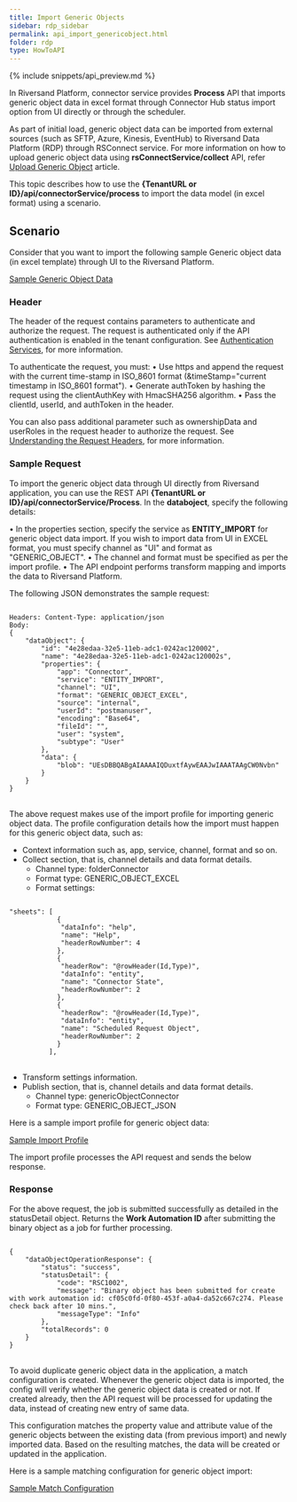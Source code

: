 ```yaml
---
title: Import Generic Objects
sidebar: rdp_sidebar
permalink: api_import_genericobject.html
folder: rdp
type: HowToAPI
---
```


{% include snippets/api_preview.md %}

In Riversand Platform, connector service provides **Process** API that imports generic object data in excel format through Connector Hub status import option from UI directly or through the scheduler.

As part of initial load, generic object data can be imported from external sources (such as SFTP, Azure, Kinesis, EventHub) to Riversand Data Platform (RDP) through RSConnect service. For more information on how to upload generic object data using **rsConnectService/collect** API, refer [Upload Generic Object](api_exp_gen_obj_str.html) article.

This topic describes how to use the **{TenantURL or ID}/api/connectorService/process** to import the data model (in excel format) using a scenario.

## Scenario

Consider that you want to import the following sample Generic object data (in excel template) through UI to the Riversand Platform.

<a href="files/sample_genericobject_template.xlsx" download> Sample Generic Object Data </a>

### Header

The header of the request contains parameters to authenticate and authorize the request. The request is authenticated only if the API authentication is enabled in the tenant configuration. See [Authentication Services](api_auth_service.html), for more information.

To authenticate the request, you must:
•	Use https and append the request with the current time-stamp in ISO_8601 format (&timeStamp="current timestamp in ISO_8601 format").
•	Generate authToken by hashing the request using the clientAuthKey with HmacSHA256 algorithm.
•	Pass the clientId, userId, and authToken in the header.

You can also pass additional parameter such as ownershipData and userRoles in the request header to authorize the request. See [Understanding the Request Headers](api_understand_req_header.html), for more information.

### Sample Request

To import the generic object data through UI directly from Riversand application, you can use the REST API **{TenantURL or ID}/api/connectorService/Process**. In the **databoject**, specify the following details:

•	In the properties section, specify the service as **ENTITY_IMPORT** for generic object data import. If you wish to import data from UI in EXCEL format, you must specify channel as "UI" and format as "GENERIC_OBJECT".
•	The channel and format must be specified as per the import profile.
•	The API endpoint performs transform mapping and imports the data to Riversand Platform.

The following JSON demonstrates the sample request:

<pre>
<code>
Headers: Content-Type: application/json
Body:
{
    "dataObject": {
        "id": "4e28edaa-32e5-11eb-adc1-0242ac120002",
        "name": "4e28edaa-32e5-11eb-adc1-0242ac120002s",
        "properties": {
            "app": "Connector",
            "service": "ENTITY_IMPORT",
            "channel": "UI",
            "format": "GENERIC_OBJECT_EXCEL",
            "source": "internal",
            "userId": "postmanuser",
            "encoding": "Base64",
            "fileId": "",
            "user": "system",
            "subtype": "User"
        },
        "data": {
            "blob": "UEsDBBQABgAIAAAAIQDuxtfAywEAAJwIAAATAAgCW0Nvbn"
        }
    }
}
</code>
</pre>

The above request makes use of the import profile for importing generic object data. The profile configuration details how the import must happen for this generic object data, such as:
* Context information such as, app, service, channel, format and so on. 
* Collect section, that is, channel details and data format details.
  *	Channel type: folderConnector
  * Format type: GENERIC_OBJECT_EXCEL
  * Format settings: 
<pre>
<code>
"sheets": [
            {
             "dataInfo": "help",
             "name": "Help",
             "headerRowNumber": 4
            },
            {
             "headerRow": "@rowHeader(Id,Type)",
             "dataInfo": "entity",
             "name": "Connector State",
             "headerRowNumber": 2
            },
            {
             "headerRow": "@rowHeader(Id,Type)",
             "dataInfo": "entity",
             "name": "Scheduled Request Object",
             "headerRowNumber": 2
            }
          ],
</code>
</pre>

* Transform settings information.
* Publish section, that is, channel details and data format details.
  *	Channel type: genericObjectConnector
  * Format type: GENERIC_OBJECT_JSON

Here is a sample import profile for generic object data:

<a href="files/import_profile_genericobject.json" download> Sample Import Profile</a>

The import profile processes the API request and sends the below response.

### Response

For the above request, the job is submitted successfully as detailed in the statusDetail object. Returns the **Work Automation ID** after submitting the binary object as a job for further processing.

<pre>
<code>
{
    "dataObjectOperationResponse": {
        "status": "success",
        "statusDetail": {
            "code": "RSC1002",
            "message": "Binary object has been submitted for create with work automation id: cf05c0fd-0f80-453f-a0a4-da52c667c274. Please check back after 10 mins.",
            "messageType": "Info"
        },
        "totalRecords": 0
    }
}
</code>
</pre>

To avoid duplicate generic object data in the application, a match configuration is created. Whenever the generic object data is imported, the config will verify whether the generic object data is created or not. If created already, then the API request will be processed for updating the data, instead of creating new entry of same data. 

This configuration matches the property value and attribute value of the generic objects between the existing data (from previous import) and newly imported data. Based on the resulting matches, the data will be created or updated in the application. 

Here is a sample matching configuration for generic object import:

<a href="files/sample_match_config.json" download> Sample Match Configuration</a>
